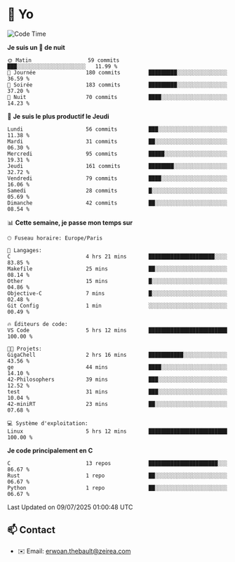 # 👋 Yo

<!--START_SECTION:waka-->
![Code Time](http://img.shields.io/badge/Code%20Time-141%20hrs%2019%20mins-blue)

**Je suis un 🦉 de nuit** 

```text
🌞 Matin                  59 commits          ███░░░░░░░░░░░░░░░░░░░░░░   11.99 % 
🌆 Journée                180 commits         █████████░░░░░░░░░░░░░░░░   36.59 % 
🌃 Soirée                 183 commits         █████████░░░░░░░░░░░░░░░░   37.20 % 
🌙 Nuit                   70 commits          ████░░░░░░░░░░░░░░░░░░░░░   14.23 % 
```
📅 **Je suis le plus productif le Jeudi** 

```text
Lundi                    56 commits          ███░░░░░░░░░░░░░░░░░░░░░░   11.38 % 
Mardi                    31 commits          ██░░░░░░░░░░░░░░░░░░░░░░░   06.30 % 
Mercredi                 95 commits          █████░░░░░░░░░░░░░░░░░░░░   19.31 % 
Jeudi                    161 commits         ████████░░░░░░░░░░░░░░░░░   32.72 % 
Vendredi                 79 commits          ████░░░░░░░░░░░░░░░░░░░░░   16.06 % 
Samedi                   28 commits          █░░░░░░░░░░░░░░░░░░░░░░░░   05.69 % 
Dimanche                 42 commits          ██░░░░░░░░░░░░░░░░░░░░░░░   08.54 % 
```


📊 **Cette semaine, je passe mon temps sur** 

```text
🕑︎ Fuseau horaire: Europe/Paris

💬 Langages: 
C                        4 hrs 21 mins       █████████████████████░░░░   83.85 % 
Makefile                 25 mins             ██░░░░░░░░░░░░░░░░░░░░░░░   08.14 % 
Other                    15 mins             █░░░░░░░░░░░░░░░░░░░░░░░░   04.86 % 
Objective-C              7 mins              █░░░░░░░░░░░░░░░░░░░░░░░░   02.48 % 
Git Config               1 min               ░░░░░░░░░░░░░░░░░░░░░░░░░   00.49 % 

🔥 Éditeurs de code: 
VS Code                  5 hrs 12 mins       █████████████████████████   100.00 % 

🐱‍💻 Projets: 
GigaChell                2 hrs 16 mins       ███████████░░░░░░░░░░░░░░   43.56 % 
ge                       44 mins             ████░░░░░░░░░░░░░░░░░░░░░   14.10 % 
42-Philosophers          39 mins             ███░░░░░░░░░░░░░░░░░░░░░░   12.52 % 
test                     31 mins             ███░░░░░░░░░░░░░░░░░░░░░░   10.04 % 
42-miniRT                23 mins             ██░░░░░░░░░░░░░░░░░░░░░░░   07.68 % 

💻 Système d'exploitation: 
Linux                    5 hrs 12 mins       █████████████████████████   100.00 % 
```

**Je code principalement en C** 

```text
C                        13 repos            ██████████████████████░░░   86.67 % 
Rust                     1 repo              ██░░░░░░░░░░░░░░░░░░░░░░░   06.67 % 
Python                   1 repo              ██░░░░░░░░░░░░░░░░░░░░░░░   06.67 % 
```




 Last Updated on 09/07/2025 01:00:48 UTC
<!--END_SECTION:waka-->

## 📫 Contact

- ✉️ Email: erwoan.thebault@zeirea.com
